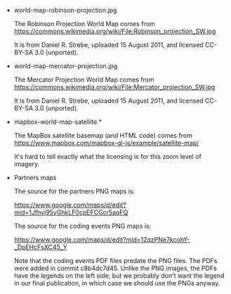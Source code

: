 * world-map-robinson-projection.jpg

  The Robinson Projection World Map comes from
  https://commons.wikimedia.org/wiki/File:Robinson_projection_SW.jpg

  It is from Daniel R. Strebe, uploaded 15 August 2011, and licensed
  CC-BY-SA 3.0 (unported).

* world-map-mercator-projection.jpg

  The Mercator Projection World Map comes from
  https://commons.wikimedia.org/wiki/File:Mercator_projection_SW.jpg

  It is from Daniel R. Strebe, uploaded 15 August 2011, and licensed
  CC-BY-SA 3.0 (unported).

* mapbox-world-map-satellite.*

  The MapBox satellite basemap (and HTML code) comes from
  https://www.mapbox.com/mapbox-gl-js/example/satellite-map/

  It's hard to tell exactly what the licensing is for this 
  zoom level of imagery.

* Partners maps

  The source for the partners PNG maps is:

    https://www.google.com/maps/d/edit?mid=1Jfhvj95vGhkLF0cpEFCGcr5aqFQ

  The source for the coding events PNG maps is:

    https://www.google.com/maps/d/edit?mid=12qzPNe7kcohY-_DpEHcFsXC45_Y

  Note that the coding events PDF files predate the PNG files.  The
  PDFs were added in commit c8b4dc7d45.  Unlike the PNG images, the
  PDFs have the legends on the left side; but we probably don't want
  the legend in our final publication, in which case we should use the
  PNGs anyway.
